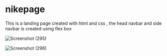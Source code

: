 # nikepage
This is a landing page created with html and css , the head navbar and side navbar is created using flex box




![Screenshot (295)](https://user-images.githubusercontent.com/114985411/213681488-3fb79197-a457-424e-b930-ec74a976d647.png)




![Screenshot (296)](https://user-images.githubusercontent.com/114985411/213681887-39b7239c-16ae-412b-8405-b97d5b37a06d.png)
